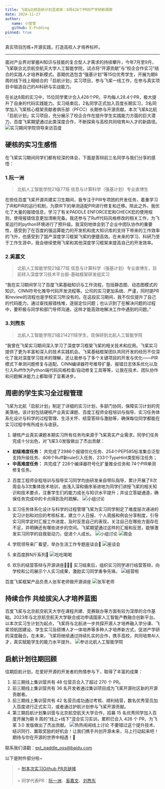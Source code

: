 ```yaml
---
title: 飞桨&北航启航计划显成效：8周426个PR的产学研新探索
date: 2024-11-27
author:
   name: 小莹莹
   github: E-Pudding
pinned: true
---
```


<style>
figure {
   text-align: center;
}
figcaption {
   color: orange;
   border-bottom: 1px solid #d9d9d9;
   display: inline-block;
   color: #999;
   padding: 2px;
}
</style>

真实项目历练+开源实践，打造高校人才培养标杆。

<!-- more -->

---

面对产业界对掌握AI知识与技能的复合型人才需求的持续攀升，今年7月至9月，飞桨联合北京航空航天大学人工智能学院，试点将“开源贡献”与“校企合作实习”结合的实践人才培养新模式。首期优选包含“强基计划”等15位优秀学生，开展为期8周的线下线上相结合的「启航计划」实习项目，参与飞桨一线工作，在参与真实项目中锻造自己的AI科研与实战能力。

在长达8周的实习中，15位同学累计合入426个PR，平均每人28.4个PR，极大提升了自身的代码实践能力。实习结束后，2名同学正式加入百度长期实习，3名同学加入飞桨核心框架贡献者俱乐部（PFCC）长期参与开源贡献。本次飞桨&北航「启航计划」实习项目，充分展示了校企合作在提升学生实践能力方面的巨大潜力，百度飞桨期望通过此类深度合作，不断探索与高校共同培育AI人才的新路径。
![实习期间学院领导来访百度](../images/BUAA-qhjh3/实习期间学院领导来访百度.png)

## 硬核的实习生感悟

在飞桨实习期间同学们都有较深的体会，下面是答辩前三名同学与我们分享的感悟：

### 1.阮一洲 

> 北航人工智能学院21级77班 信息与计算科学（强基计划）专业直博生

在担任百度飞桨开源共建实习生期间，我专注于PIR专项团的开发任务，着重学习了IR和PIR的运行机制，为原IR下的单测适配PIR进行修复和迁移。除此之外，我优化了大量的报错信息，学习了有关PADDLE ENFORCE宏和CHECK宏的使用规则，使得报错信息更加清晰完备。我还参与了Ruff代码风格修改的相关工作，为飞桨运行的python环境进行了预升级。我深刻地体会到了企业中团队协作的重要性，感受到了在百度的强运算能力的开发机和庞大知识库的支持下带来的工作效率的飞升，也感受到了国产深度学习框架飞桨的便捷高效。在未来的学习、科研乃至于工作生涯中，我会继续使用飞桨和其他深度学习框架来提高自己的开发效率。

### 2.奚嘉文

> 北航人工智能学院21级77班 信息与计算科学（强基计划）专业直博生，目前转入深度学习技术平台部-基础框架研发组实习 

“我在实习期间学习了百度飞桨基础知识与工作流程，包括静态图、动态图模式的知识，CINN符号化推导代码开发流程等。公司的实习更加系统、严谨，同时提PR和review的流程也是学校实习所没有的。在这段实习期间，我不仅仅提升了自己的代码能力，通过查找报错栈堆，逐层定位问题；也认识到了在解决问题的过程中，要积极与同学和部门导师沟通，这样才能高效地解决工作中遇到的问题。”

### 3.刘煦东

> 北航人工智能学院21级214211班学生，现保研到北航人工智能学院

“我曾在飞桨实习期间深入学习了深度学习框架飞桨的相关技术和应用。飞桨实习提供了更为丰富和深入的技术实践机会。飞桨基础框架团队共同开发的经历不仅深化了我对深度学习技术的理解，还让我参与了多个关键项目的开发与优化——PIR模式下单测问题修复与适配、CINN编译器符号推导扩量、报错日志体系优化以及引入Ruff作为Python端代码风格检查/自动修复工具等等，让我在技术、团队协作和问题解决能力上都取得了显著进步。

## 周密的学生实习全过程管理

飞桨为北航「启航计划」制定了详细的实习计划，多部门协同，保障实习计划的完美落地。该计划包括硬核产业真实课题、百度工程师全程培训与指导、实习任务体系化设计与科学的过程管理、生活关怀、结营答辩与激励等，确保每位同学都能在实习过程中有所成长与收获。

1. 硬核产业真实课题本期实习所有任务均来源于飞桨真实产业需求，同学们任务完成十分出色，对飞桨3.0发版做出了杰出贡献：
  
  - **初级难度任务：** 共完成了2986个报错优化任务、254个PEP585标准集合泛型支持升级任务、406个Ruff新rule引入任务、233个TypeHint类型标注任务；
  - **中高难度任务：** 共完成了 228个编译器符号化扩量推全任务和 74个PIR单测修复任务。

2. 百度工程师全程培训与指导实习同学均由研发亲自带队指导，累计开展了8次周会与3次集体技术培训，由浅入深和循序渐进地为同学们讲授飞桨的相关知识和技术要点，注重学生们的能力成长与知识水平提升；并设立答疑通道，确保任务完成中的卡点得到及时疏解。
![小组讨论](../images/BUAA-qhjh3/小组讨论.png)

3. 实习任务体系化设计与科学的过程管理飞桨为实习同学制定了难度层次递进的实习计划和对应的考核标准，建立个人日报、个人周报和例会分享制度，引导实习同学定时汇报工作进度，及时反思自己的表现，关注自己在哪些方面存在不足，并明确还有哪些进步的空间。飞桨期望通过这样的汇报和反思，能够激发实习同学的自我驱动力，促进个人成长。
![小组讨论](../images/BUAA-qhjh3/实习梯度化设计.png)
![周会](../images/BUAA-qhjh3/周会分享进度.png)

4. 学院领导来厂看望，举办生活工作专题座谈会🎉
![座谈会](../images/BUAA-qhjh3/生活工作专题座谈会.png)

5. 来百度胖N斤系列🍕
![吃吃喝喝](../images/BUAA-qhjh3/来百度胖N斤系列.png)

6. 欢乐的结营答辩与开源讲座🙋🏻‍♀️
实习结束后，组织实习同学进行结营答辩，向学校和公司展示个人实习成果，激励实习同学勇争先锋。
![结营啦](../images/BUAA-qhjh3/北航实习计划结营仪式现场.png)

百度飞桨框架产品负责人张军老师做开源讲座
![张军老师](../images/BUAA-qhjh3/百度飞桨框架产品负责人张军老师做开源讲座.png)

## 持续合作 共绘拔尖人才培养蓝图
百度飞桨与北京航空航天大学在课程共建、竞赛联办等方面有较为深厚的合作基础。2023年与北京航空航天大学联合成功申请国家人工智能产教融合创新平台。以本次实习生计划为起点，飞桨将与北航进一步共探开源人才培养融入学分课、飞桨领航团建设、学生实习及硕博人才一体培养等多种人才培养新方式，促进产学研的深度融合。在未来，飞桨将继续通过持续扎实的合作，携手高校，共同培育AI人才，真实赋能学生的能力水平提升。
![参访北航人工智能学院](../images/BUAA-qhjh3/飞桨团队拜访北航人工智能学院’.png)

## 启航计划往期回顾
往期启航计划，在爱好开源的开发者的热情参与下，取得了丰富的成果：

1. 前三期线上集训营共有 48 位营员合入了超过 270 个 PR。
2. 前三期线上集训营共有 36 名开发者通过集训项目成为飞桨开源社区新的开源贡献者。
3. 前三期线上集训营共有 42 名营员成功通过考核、顺利结营，数名优秀营员加入百度进行正式实习，或者通过护航计划参与飞桨开源贡献。
4. 第三期启航计划集训营与北京航空航天大学合作，招募 15 名优秀同学加入百度开展为期 8 周的“线上+线下”混合实习实训，累积已合入 426 个 PR，为飞桨 3.0 发版做出了杰出贡献。
![热热闹闹线上讨论](../images/BUAA-qhjh3/启航计划线上活动.png)
不要错过这个提升技术、结识同行、赢取奖励的好机会！让我们携手共创开源未来，马上行动起来吧！期待与你在开源的世界中相遇！🤗

联系我们请戳：ext_paddle_oss@baidu.com

以下是附件部分啦~

> ⭐️ [附本次实习Github PR总链接](https://github.com/PaddlePaddle/Paddle/pulls?q=is%3Apr+label%3A%22HappyOpenSource+Pro%22+BUAA+is%3Aclosed)
>
> ⭐️ 同学代表PR：[阮一洲](https://github.com/PaddlePaddle/Paddle/pulls?q=is%3Apr+author%3AMarcusRYZ+is%3Aclosed)、[奚嘉文](https://github.com/PaddlePaddle/Paddle/pulls?q=is%3Apr+author%3Acrazyxiaoxi+is%3Aclosed)、[刘煦东](https://github.com/PaddlePaddle/Paddle/pulls?q=is%3Apr+author%3Atlxd+is%3Aclosed+)